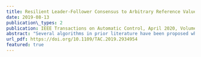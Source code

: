 ```yaml
---
title: Resilient Leader-Follower Consensus to Arbitrary Reference Values in Time-Varying Graphs
date: 2019-08-13
publication\_types: 2
publication: IEEE Transactions on Automatic Control, April 2020, Volume 65, Issue 4
abstract: "Several algorithms in prior literature have been proposed which guarantee consensus of normally behaving agents in a network that may contain adversarially behaving agents. These algorithms guarantee that the consensus value lies within the convex hull of initial normal agents' states, with the exact consensus value possibly being unknown. In leader-follower consensus problems however, the objective is for normally behaving agents to track a reference state that may take on values outside of this convex hull. In this paper we present methods for agents in time-varying graphs with discrete-time dynamics to resiliently track a reference state propagated by a set of leaders despite a bounded subset of the leaders and followers behaving adversarially. Our results are demonstrated through simulations."
url_pdf: https://doi.org/10.1109/TAC.2019.2934954
featured: true
---
```

